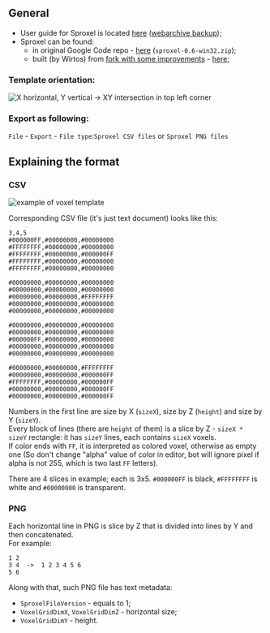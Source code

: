 ## General
- User guide for Sproxel is located [here](https://code.google.com/archive/p/sproxel/wikis/UserManual.wiki) ([webarchive backup](https://web.archive.org/web/20210118191307/https://code.google.com/archive/p/sproxel/wikis/UserManual.wiki));
- Sproxel can be found:
  - in original Google Code repo - [here](https://code.google.com/archive/p/sproxel/downloads) (`sproxel-0.6-win32.zip`);
  - built (by Wirtos) from [fork with some improvements](https://github.com/emilk/sproxel) - [here](https://mega.nz/file/XQ9g0DbJ#59vreUWWwLN7oLGnWYaN3XTYqGS8v-MjIcot3YmGGow);

### Template orientation:
![X horizontal, Y vertical -> XY intersection in top left corner](https://i.imgur.com/rICbUBq.png)

### Export as following:
`File` - `Export` - `File type`:`Sproxel CSV files` or `Sproxel PNG files`

## Explaining the format

### CSV
![example of voxel template](https://i.imgur.com/WzgSM1L.png)

Corresponding CSV file (it's just text document) looks like this:
```
3,4,5
#000000FF,#00000000,#00000000
#FFFFFFFF,#00000000,#00000000
#FFFFFFFF,#00000000,#000000FF
#FFFFFFFF,#00000000,#00000000
#FFFFFFFF,#00000000,#00000000

#00000000,#00000000,#00000000
#00000000,#00000000,#00000000
#00000000,#00000000,#FFFFFFFF
#00000000,#00000000,#00000000
#00000000,#00000000,#00000000

#00000000,#00000000,#00000000
#00000000,#00000000,#00000000
#000000FF,#00000000,#00000000
#00000000,#00000000,#00000000
#00000000,#00000000,#00000000

#00000000,#00000000,#FFFFFFFF
#00000000,#00000000,#000000FF
#FFFFFFFF,#00000000,#000000FF
#00000000,#00000000,#000000FF
#00000000,#00000000,#000000FF
```
Numbers in the first line are size by X (`sizeX`), size by Z (`height`) and size by Y (`sizeY`).  
Every block of lines (there are `height` of them) is a slice by Z - `sizeX * sizeY` rectangle: it has `sizeY` lines, each contains `sizeX` voxels.  
If color ends with `FF`, it is interpreted as colored voxel, otherwise as empty one (So don't change "alpha" value of color in editor, bot will ignore pixel if alpha is not 255, which is two last `FF` letters).
  
There are 4 slices in example; each is 3x5. `#000000FF` is black, `#FFFFFFFF` is white and `#00000000` is transparent.

### PNG
Each horizontal line in PNG is slice by Z that is divided into lines by Y and then concatenated.  
For example:
```
1 2
3 4  ->  1 2 3 4 5 6
5 6
```
Along with that, such PNG file has text metadata:
- `SproxelFileVersion` - equals to 1;
- `VoxelGridDimX`, `VoxelGridDimZ` - horizontal size;
- `VoxelGridDimY` - height.
